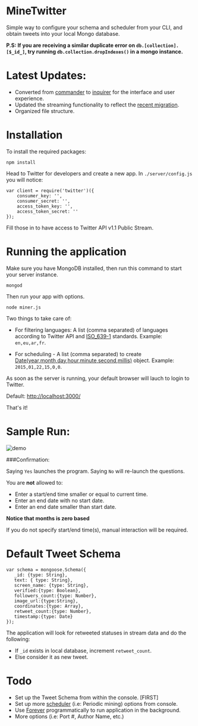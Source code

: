 MineTwitter
===========

Simple way to configure your schema and scheduler from your CLI, and obtain tweets into your local Mongo database.

**P.S: If you are receiving a similar duplicate error on `db.[collection].[$_id_]`, try running `db.collection.dropIndexes()` in a mongo instance.**

Latest Updates: 
===============

- Converted from [commander](https://github.com/mattpat/commander) to [inquirer](https://github.com/SBoudrias/Inquirer.js) for the interface and user experience.
- Updated the streaming functionality to reflect the [recent migration](https://github.com/desmondmorris/node-twitter#migrating-to-1x).
- Organized file structure.

Installation
============

To install the required packages:

`npm install`

Head to Twitter for developers and create a new app. In `./server/config.js` you will notice:

    var client = require('twitter')({
	    consumer_key: '',
        consumer_secret: '',
        access_token_key: '',
        access_token_secret: ''
    });

Fill those in to have access to Twitter API v1.1 Public Stream.

Running the application
=======================

Make sure you have MongoDB installed, then run this command to start your server instance.

`mongod`

Then run your app with options.

`node miner.js`

Two things to take care of:

- For filtering languages: A list (comma separated) of languages according to Twitter API and [ISO_639-1](http://en.wikipedia.org/wiki/List_of_ISO_639-1_codes) standards. Example: `en,eu,ar,fr`.

- For scheduling - A list  (comma separated) to create [Date(year,month,day,hour,minute,second,millis)](https://developer.mozilla.org/en-US/docs/Web/JavaScript/Reference/Global_Objects/Date#Example:_Two_digit_years_map_to_1900_-_1999) object. Example: `2015,01,22,15,0,0`.

As soon as the server is running, your default browser will lauch to login to Twitter.

Default: [http://localhost:3000/](http://localhost:3000/)

That's it!

Sample Run:
=========

![demo](http://oi57.tinypic.com/2dtqan9.jpg)


###Confirmation:

Saying `Yes` launches the program.
Saying `No` will re-launch the questions.

You are **not** allowed to:

- Enter a start/end time smaller or equal to current time.
- Enter an end date with no start date.
- Enter an end date smaller than start date.

**Notice that months is zero based**

If you do not specify start/end time(s), manual interaction will be required. 

Default Tweet Schema
====================
    var schema = mongoose.Schema({
       _id: {type: String},
  	   text: { type: String},
  	   screen_name: {type: String},
   	   verified:{type: Boolean},
  	   followers_count:{type: Number},
  	   image_url:{type:String},
  	   coordinates:{type: Array},
  	   retweet_count:{type: Number},
  	   timestamp:{type: Date}
    });

The application will look for retweeted statuses in stream data and do the following:

- If `_id` exists in local database, increment `retweet_count`.
- Else consider it as new tweet.

Todo
====

- Set up the Tweet Schema from within the console. [FIRST]
- Set up more [scheduler](https://github.com/mattpat/node-schedule) (i.e: Periodic mining) options from console.
- Use [Forever](https://github.com/foreverjs/forever-monitor) programmatically to run application in the background.
- More options (i.e: Port #, Author Name, etc.)
